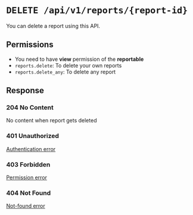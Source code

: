 # `DELETE /api/v1/reports/{report-id}`
You can delete a report using this API.


## Permissions

- You need to have **view** permission of the **reportable**
- `reports.delete`: To delete your own reports
- `reports.delete_any`: To delete any report

## Response

### 204 No Content
No content when report gets deleted

### 401 Unauthorized
[Authentication error](../_globals/authentication-errors.md)

### 403 Forbidden
[Permission error](../_globals/permission-errors.md)

### 404 Not Found
[Not-found error](../_globals/not-found-errors.md)
